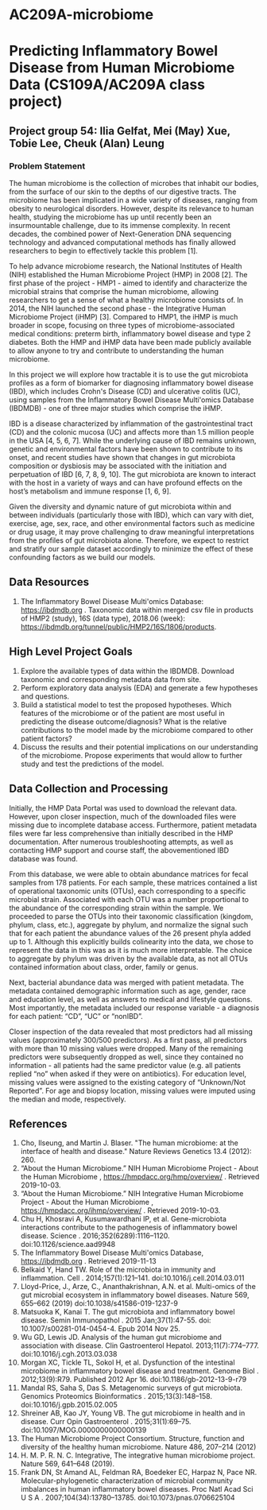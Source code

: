 # AC209A-microbiome
# Predicting Inflammatory Bowel Disease from Human Microbiome Data (CS109A/AC209A class project)
## Project group 54: Ilia Gelfat, Mei (May) Xue, Tobie Lee, Cheuk (Alan) Leung

### Problem Statement
The human microbiome is the collection of microbes that inhabit our bodies, from the surface of
our skin to the depths of our digestive tracts. The microbiome has been implicated in a wide
variety of diseases, ranging from obesity to neurological disorders. However, despite its
relevance to human health, studying the microbiome has up until recently been an
insurmountable challenge, due to its immense complexity. In recent decades, the combined
power of Next-Generation DNA sequencing technology and advanced computational methods
has finally allowed researchers to begin to effectively tackle this problem [1].

To help advance microbiome research, the National Institutes of Health (NIH) established the
Human Microbiome Project (HMP) in 2008 [2]. The first phase of the project - HMP1 - aimed to
identify and characterize the microbial strains that comprise the human microbiome, allowing
researchers to get a sense of what a healthy microbiome consists of. In 2014, the NIH launched
the second phase - the Integrative Human Microbiome Project (iHMP) [3]. Compared to HMP1,
the iHMP is much broader in scope, focusing on three types of microbiome-associated medical
conditions: preterm birth, inflammatory bowel disease and type 2 diabetes. Both the HMP and
iHMP data have been made publicly available to allow anyone to try and contribute to
understanding the human microbiome.

In this project we will explore how tractable it is to use the gut microbiota profiles as a form of
biomarker for diagnosing inflammatory bowel disease (IBD), which includes Crohn's Disease
(CD) and ulcerative colitis (UC), using samples from the Inflammatory Bowel Disease
Multi'omics Database (IBDMDB) - one of three major studies which comprise the iHMP.

IBD is a disease characterized by inflammation of the gastrointestinal tract (CD) and the colonic
mucosa (UC) and affects more than 1.5 million people in the USA [4, 5, 6, 7]. While the
underlying cause of IBD remains unknown, genetic and environmental factors have been shown
to contribute to its onset, and recent studies have shown that changes in gut microbiota
composition or dysbiosis may be associated with the initiation and perpetuation of IBD [6, 7, 8,
9, 10]. The gut microbiota are known to interact with the host in a variety of ways and can have
profound effects on the host’s metabolism and immune response [1, 6, 9].

Given the diversity and dynamic nature of gut microbiota within and between individuals
(particularly those with IBD), which can vary with diet, exercise, age, sex, race, and other
environmental factors such as medicine or drug usage, it may prove challenging to draw
meaningful interpretations from the profiles of gut microbiota alone. Therefore, we expect to
restrict and stratify our sample dataset accordingly to minimize the effect of these confounding
factors as we build our models.

## Data Resources
1. The Inflammatory Bowel Disease Multi'omics Database: https://ibdmdb.org . Taxonomic
data within merged csv file in products of HMP2 (study), 16S (data type), 2018.06
(week): https://ibdmdb.org/tunnel/public/HMP2/16S/1806/products.

## High Level Project Goals
1. Explore the available types of data within the IBDMDB. Download taxonomic and
corresponding metadata data from site.
2. Perform exploratory data analysis (EDA) and generate a few hypotheses and questions.
3. Build a statistical model to test the proposed hypotheses. Which features of the
microbiome or of the patient are most useful in predicting the disease
outcome/diagnosis? What is the relative contributions to the model made by the
microbiome compared to other patient factors?
4. Discuss the results and their potential implications on our understanding of the
microbiome. Propose experiments that would allow to further study and test the
predictions of the model.

## Data Collection and Processing
Initially, the HMP Data Portal was used to download the relevant data. However, upon closer
inspection, much of the downloaded files were missing due to incomplete database access.
Furthermore, patient metadata files were far less comprehensive than initially described in the
HMP documentation. After numerous troubleshooting attempts, as well as contacting HMP
support and course staff, the abovementioned IBD database was found.

From this database, we were able to obtain abundance matrices for fecal samples from 178
patients. For each sample, these matrices contained a list of operational taxonomic units
(OTUs), each corresponding to a specific microbial strain. Associated with each OTU was a
number proportional to the abundance of the corresponding strain within the sample. We
proceeded to parse the OTUs into their taxonomic classification (kingdom, phylum, class, etc.),
aggregate by phylum, and normalize the signal such that for each patient the abundance values
of the 26 present phyla added up to 1. Although this explicitly builds colinearity into the data, we
chose to represent the data in this was as it is much more interpretable. The choice to
aggregate by phylum was driven by the available data, as not all OTUs contained information
about class, order, family or genus.

Next, bacterial abundance data was merged with patient metadata. The metadata contained
demographic information such as age, gender, race and education level, as well as answers to
medical and lifestyle questions. Most importantly, the metadata included our response variable -
a diagnosis for each patient: “CD”, “UC” or “nonIBD”.

Closer inspection of the data revealed that most predictors had all missing values
(approximately 300/500 predictors). As a first pass, all predictors with more than 10 missing
values were dropped. Many of the remaining predictors were subsequently dropped as well,
since they contained no information - all patients had the same predictor value (e.g. all patients
replied “no” when asked if they were on antibiotics). For education level, missing values were
assigned to the existing category of “Unknown/Not Reported”. For age and biopsy location,
missing values were imputed using the median and mode, respectively.

## References
1. Cho, Ilseung, and Martin J. Blaser. "The human microbiome: at the interface of health
and disease." Nature Reviews Genetics 13.4 (2012): 260.
2. “About the Human Microbiome.” NIH Human Microbiome Project - About the Human
Microbiome , https://hmpdacc.org/hmp/overview/ . Retrieved 2019-10-03.
3. “About the Human Microbiome.” NIH Integrative Human Microbiome Project - About the
Human Microbiome , https://hmpdacc.org/ihmp/overview/ . Retrieved 2019-10-03.
4. Chu H, Khosravi A, Kusumawardhani IP, et al. Gene-microbiota interactions contribute to
the pathogenesis of inflammatory bowel disease. Science . 2016;352(6289):1116–1120.
doi:10.1126/science.aad9948
5. The Inflammatory Bowel Disease Multi'omics Database, https://ibdmdb.org . Retrieved
2019-11-13
6. Belkaid Y, Hand TW. Role of the microbiota in immunity and inflammation. Cell .
2014;157(1):121–141. doi:10.1016/j.cell.2014.03.011
7. Lloyd-Price, J., Arze, C., Ananthakrishnan, A.N. et al. Multi-omics of the gut microbial
ecosystem in inflammatory bowel diseases. Nature 569, 655–662 (2019)
doi:10.1038/s41586-019-1237-9
8. Matsuoka K, Kanai T. The gut microbiota and inflammatory bowel disease. Semin
Immunopathol . 2015 Jan;37(1):47-55. doi: 10.1007/s00281-014-0454-4. Epub 2014 Nov 25.
9. Wu GD, Lewis JD. Analysis of the human gut microbiome and association with disease.
Clin Gastroenterol Hepatol. 2013;11(7):774–777. doi:10.1016/j.cgh.2013.03.038
10. Morgan XC, Tickle TL, Sokol H, et al. Dysfunction of the intestinal microbiome in
inflammatory bowel disease and treatment. Genome Biol . 2012;13(9):R79. Published
2012 Apr 16. doi:10.1186/gb-2012-13-9-r79
11. Mandal RS, Saha S, Das S. Metagenomic surveys of gut microbiota. Genomics
Proteomics Bioinformatics . 2015;13(3):148–158. doi:10.1016/j.gpb.2015.02.005
12. Shreiner AB, Kao JY, Young VB. The gut microbiome in health and in disease. Curr Opin
Gastroenterol . 2015;31(1):69–75. doi:10.1097/MOG.0000000000000139
13. The Human Microbiome Project Consortium. Structure, function and diversity of the
healthy human microbiome. Nature 486, 207–214 (2012)
14. H. M. P. R. N. C. Integrative, The integrative human microbiome project. Nature 569,
641–648 (2019).
15. Frank DN, St Amand AL, Feldman RA, Boedeker EC, Harpaz N, Pace NR.
Molecular-phylogenetic characterization of microbial community imbalances in human
inflammatory bowel diseases. Proc Natl Acad Sci U S A . 2007;104(34):13780–13785.
doi:10.1073/pnas.0706625104
